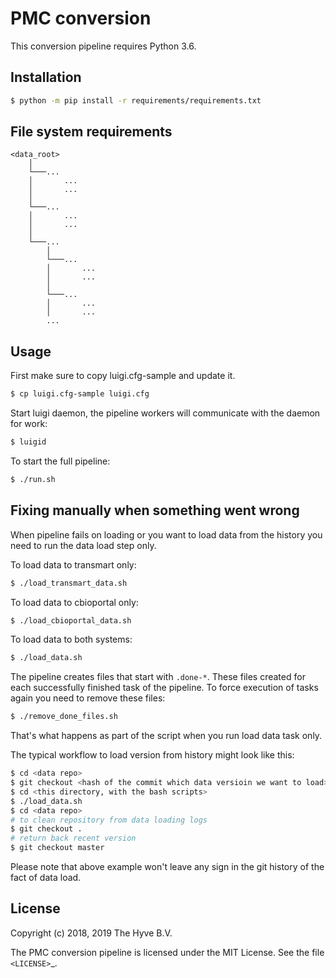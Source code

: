 # PMC conversion

This conversion pipeline requires Python 3.6.

## Installation

``` bash
$ python -m pip install -r requirements/requirements.txt
```

## File system requirements

```
<data_root>
    │
    └───...
    │       ...
    │       ...
    │
    └───...
    │       ...
    │       ...
    │
    └───...
        │
        └───...
        │       ...
        │       ...
        │
        └───...
        │       ...
        │       ...
        ...
```

## Usage

First make sure to copy luigi.cfg-sample and update it.

``` bash
$ cp luigi.cfg-sample luigi.cfg

```

Start luigi daemon, the pipeline workers will communicate with the daemon for work:

``` bash
$ luigid

```

To start the full pipeline:

``` bash
$ ./run.sh

```

## Fixing manually when something went wrong

When pipeline fails on loading or you want to load data from the history you need to run the data load step only.

To load data to transmart only:

``` bash
$ ./load_transmart_data.sh

```

To load data to cbioportal only:

``` bash
$ ./load_cbioportal_data.sh

```

To load data to both systems:

``` bash
$ ./load_data.sh

```

The pipeline creates files that start with `.done-*`.
These files created for each successfully finished task of the pipeline.
To force execution of tasks again you need to remove these files:
``` bash
$ ./remove_done_files.sh
```

That's what happens as part of the script when you run load data task only.

The typical workflow to load version from history might look like this:
``` bash
$ cd <data repo>
$ git checkout <hash of the commit which data versioin we want to load>
$ cd <this directory, with the bash scripts>
$ ./load_data.sh
$ cd <data repo>
# to clean repository from data loading logs
$ git checkout .
# return back recent version
$ git checkout master
```

Please note that above example won't leave any sign in the git history of the fact of data load.


## License

Copyright (c) 2018, 2019 The Hyve B.V.

The PMC conversion pipeline is licensed under the MIT License. See the file `<LICENSE>`_.
